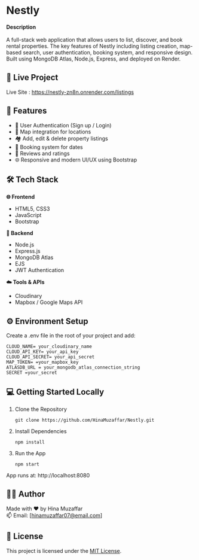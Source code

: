 # Nestly

<b> Description </b> <br> <br>
A full-stack web application that allows users to list, discover, and book rental properties. The key features of Nestly including listing creation, map-based search, user authentication, booking system, and responsive design. Built using MongoDB Atlas, Node.js, Express, and deployed on Render.

## 🔗 Live Project
 Live Site : https://nestly-zn8n.onrender.com/listings

## 📌 Features
- 🔐 User Authentication (Sign up / Login)
- 📍 Map integration for locations
- 🏘️ Add, edit & delete property listings
- 📆 Booking system for dates
- 💬 Reviews and ratings
- 🌐 Responsive and modern UI/UX using Bootstrap

## 🛠️ Tech Stack
<b> 🌐 Frontend </b>
- HTML5, CSS3
- JavaScript 
- Bootstrap
  
<b> 🔧 Backend </b>
- Node.js
- Express.js
- MongoDB Atlas
- EJS
- JWT Authentication

<b> ☁️ Tools & APIs </b>
- Cloudinary 
- Mapbox / Google Maps API

## ⚙️ Environment Setup
Create a .env file in the root of your project and add:
   ```
   CLOUD_NAME= your_cloudinary_name
   CLOUD_API_KEY= your_api_key
   CLOUD_API_SECRET= your_api_secret
   MAP_TOKEN= =your_mapbox_key
   ATLASDB_URL = your_mongodb_atlas_connection_string
   SECRET =your_secret
   ```
## 💻 Getting Started Locally
1. Clone the Repository
   ```
   git clone https://github.com/HinaMuzaffar/Nestly.git
   ```
2. Install Dependencies
   ```
   npm install
   ```
3. Run the App
   ```
   npm start
   ```
App runs at: http://localhost:8080

## 🙋‍♀️ Author
Made with ❤️ by Hina Muzaffar <br>
📫 Email: [hinamuzaffar07@email.com]

## 📄 License
This project is licensed under the [MIT License](./LICENSE).
